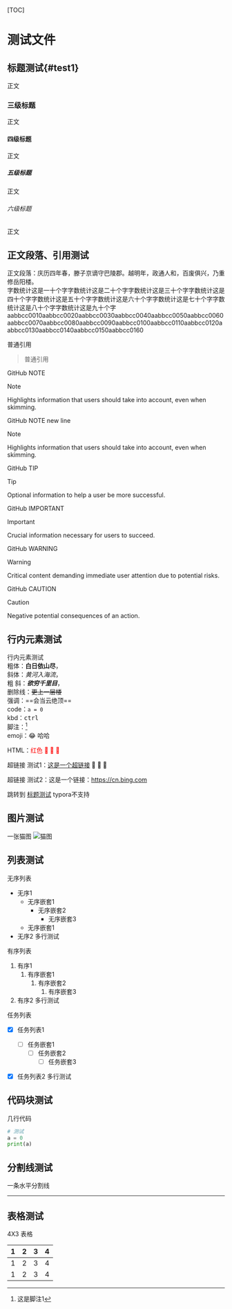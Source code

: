 

[TOC]

# 测试文件

## 标题测试{#test1}

正文

### 三级标题

正文

#### 四级标题

正文

##### 五级标题

正文

###### 六级标题

正文



## 正文段落、引用测试

正文段落：庆历四年春，滕子京谪守巴陵郡。越明年，政通人和，百废俱兴，乃重修岳阳楼。  
字数统计这是一十个字字数统计这是二十个字字数统计这是三十个字字数统计这是四十个字字数统计这是五十个字字数统计这是六十个字字数统计这是七十个字字数统计这是八十个字字数统计这是九十个字
aabbcc0010aabbcc0020aabbcc0030aabbcc0040aabbcc0050aabbcc0060aabbcc0070aabbcc0080aabbcc0090aabbcc0100aabbcc0110aabbcc0120aabbcc0130aabbcc0140aabbcc0150aabbcc0160

普通引用

> 普通引用

GitHub NOTE

> [!NOTE]
> Highlights information that users should take into account, even when skimming.

GitHub NOTE new line

> [!NOTE]
> 
> Highlights information that users should take into account, even when skimming.

GitHub TIP

> [!TIP]
> Optional information to help a user be more successful.

GitHub IMPORTANT

> [!IMPORTANT]  
> Crucial information necessary for users to succeed.

GitHub WARNING

> [!WARNING]  
> Critical content demanding immediate user attention due to potential risks.

GitHub CAUTION

> [!CAUTION]
> Negative potential consequences of an action.



## 行内元素测试

行内元素测试  
粗体：**白日依山尽**，  
斜体：*黄河入海流*，  
粗  斜：***欲穷千里目***，  
删除线：~~更上一层楼~~  
强调：==会当云绝顶==  
code：`a = 0`  
kbd：<kbd>ctrl</kbd>   
脚注：[^1]  
emoji：:joy: 哈哈​ ​

HTML：<span style="color:red">红色   </span> 

超链接 测试1：[这是一个超链接](https://cn.bing.com)   

超链接 测试2：这是一个链接：<https://cn.bing.com> 

跳转到 [标题测试](#test1) typora不支持



## 图片测试

一张猫图
![猫图]()



## 列表测试

无序列表

- 无序1
  - 无序嵌套1
    - 无序嵌套2
      - 无序嵌套3
  - 无序嵌套1
- 无序2
  多行测试

有序列表

1. 有序1
   1. 有序嵌套1
      1. 有序嵌套2
         1. 有序嵌套3
1. 有序2
   多行测试

任务列表

- [x] 任务列表1
  - [ ] 任务嵌套1
    - [ ] 任务嵌套2
      - [ ] 任务嵌套3
- [x] 任务列表2
  多行测试



## 代码块测试

几行代码

```python
# 测试
a = 0
print(a)
```



## 分割线测试

一条水平分割线

---



## 表格测试

4X3 表格

| 1    | 2    | 3    | 4    |
| ---- | ---- | ---- | ---- |
| 1    | 2    | 3    | 4    |
| 1    | 2    | 3    | 4    |



[^1]: 这是脚注1  

